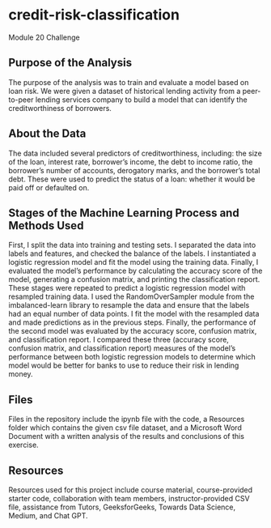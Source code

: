 # credit-risk-classification
Module 20 Challenge

## Purpose of the Analysis 
The purpose of the analysis was to train and evaluate a model based on loan risk. We were given a dataset of historical lending activity from a peer-to-peer lending services company to build a model that can identify the creditworthiness of borrowers. 

## About the Data
The data included several predictors of creditworthiness, including: the size of the loan, interest rate, borrower’s income, the debt to income ratio, the borrower’s number of accounts, derogatory marks, and the borrower’s total debt. These were used to predict the status of a loan: whether it would be paid off or defaulted on.  

## Stages of the Machine Learning Process and Methods Used
First, I split the data into training and testing sets. I separated the data into labels and features, and checked the balance of the labels. I instantiated a logistic regression model and fit the model using the training data. Finally, I evaluated the model’s performance by calculating the accuracy score of the model, generating a confusion matrix, and printing the classification report. 
These stages were repeated to predict a logistic regression model with resampled training data. I used the RandomOverSampler module from the imbalanced-learn library to resample the data and ensure that the labels had an equal number of data points. I fit the model with the resampled data and made predictions as in the previous steps. Finally, the performance of the second model was evaluated by the accuracy score, confusion matrix, and classification report.
I compared these three (accuracy score, confusion matrix, and classification report) measures of the model’s performance between both logistic regression models to determine which model would be better for banks to use to reduce their risk in lending money. 

## Files
Files in the repository include the ipynb file with the code, a Resources folder which contains the given csv file dataset, and a Microsoft Word Document with a written analysis of the results and conclusions of this exercise.

## Resources
Resources used for this project include course material, course-provided starter code, collaboration with team members, instructor-provided CSV file, assistance from Tutors, GeeksforGeeks, Towards Data Science, Medium, and Chat GPT.
